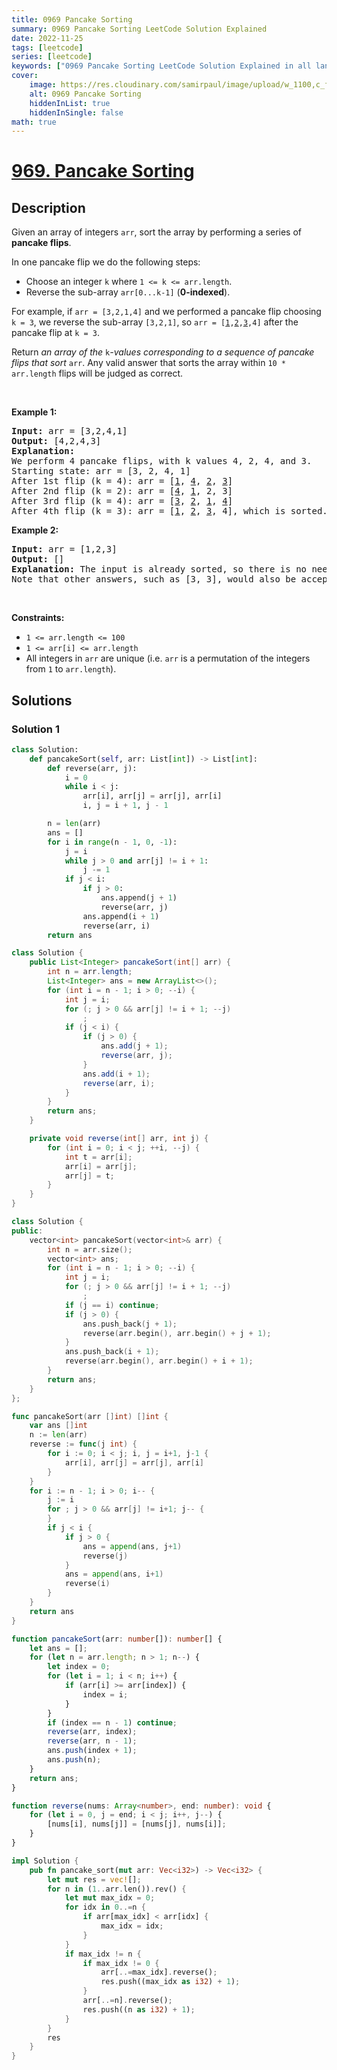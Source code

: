 ```yaml
---
title: 0969 Pancake Sorting
summary: 0969 Pancake Sorting LeetCode Solution Explained
date: 2022-11-25
tags: [leetcode]
series: [leetcode]
keywords: ["0969 Pancake Sorting LeetCode Solution Explained in all languages", "0969 Pancake Sorting", "LeetCode", "leetcode solution in Python3 C++ Java Go PHP Ruby Swift TypeScript Rust C# JavaScript C", "GeeksforGeeks", "InterviewBit", "Coding Ninjas", "HackerRank", "HackerEarth", "CodeChef", "TopCoder", "AlgoExpert", "freeCodeCamp", "Codeforces", "GitHub", "AtCoder", "Samir Paul"]
cover:
    image: https://res.cloudinary.com/samirpaul/image/upload/w_1100,c_fit,co_rgb:FFFFFF,l_text:Arial_75_bold:0969 Pancake Sorting - Solution Explained/problem-solving.webp
    alt: 0969 Pancake Sorting
    hiddenInList: true
    hiddenInSingle: false
math: true
---
```



# [969. Pancake Sorting](https://leetcode.com/problems/pancake-sorting)


## Description

<p>Given an array of integers <code>arr</code>, sort the array by performing a series of <strong>pancake flips</strong>.</p>

<p>In one pancake flip we do the following steps:</p>

<ul>
	<li>Choose an integer <code>k</code> where <code>1 &lt;= k &lt;= arr.length</code>.</li>
	<li>Reverse the sub-array <code>arr[0...k-1]</code> (<strong>0-indexed</strong>).</li>
</ul>

<p>For example, if <code>arr = [3,2,1,4]</code> and we performed a pancake flip choosing <code>k = 3</code>, we reverse the sub-array <code>[3,2,1]</code>, so <code>arr = [<u>1</u>,<u>2</u>,<u>3</u>,4]</code> after the pancake flip at <code>k = 3</code>.</p>

<p>Return <em>an array of the </em><code>k</code><em>-values corresponding to a sequence of pancake flips that sort </em><code>arr</code>. Any valid answer that sorts the array within <code>10 * arr.length</code> flips will be judged as correct.</p>

<p>&nbsp;</p>
<p><strong class="example">Example 1:</strong></p>

<pre>
<strong>Input:</strong> arr = [3,2,4,1]
<strong>Output:</strong> [4,2,4,3]
<strong>Explanation: </strong>
We perform 4 pancake flips, with k values 4, 2, 4, and 3.
Starting state: arr = [3, 2, 4, 1]
After 1st flip (k = 4): arr = [<u>1</u>, <u>4</u>, <u>2</u>, <u>3</u>]
After 2nd flip (k = 2): arr = [<u>4</u>, <u>1</u>, 2, 3]
After 3rd flip (k = 4): arr = [<u>3</u>, <u>2</u>, <u>1</u>, <u>4</u>]
After 4th flip (k = 3): arr = [<u>1</u>, <u>2</u>, <u>3</u>, 4], which is sorted.
</pre>

<p><strong class="example">Example 2:</strong></p>

<pre>
<strong>Input:</strong> arr = [1,2,3]
<strong>Output:</strong> []
<strong>Explanation: </strong>The input is already sorted, so there is no need to flip anything.
Note that other answers, such as [3, 3], would also be accepted.
</pre>

<p>&nbsp;</p>
<p><strong>Constraints:</strong></p>

<ul>
	<li><code>1 &lt;= arr.length &lt;= 100</code></li>
	<li><code>1 &lt;= arr[i] &lt;= arr.length</code></li>
	<li>All integers in <code>arr</code> are unique (i.e. <code>arr</code> is a permutation of the integers from <code>1</code> to <code>arr.length</code>).</li>
</ul>

## Solutions

### Solution 1

<!-- tabs:start -->

```python
class Solution:
    def pancakeSort(self, arr: List[int]) -> List[int]:
        def reverse(arr, j):
            i = 0
            while i < j:
                arr[i], arr[j] = arr[j], arr[i]
                i, j = i + 1, j - 1

        n = len(arr)
        ans = []
        for i in range(n - 1, 0, -1):
            j = i
            while j > 0 and arr[j] != i + 1:
                j -= 1
            if j < i:
                if j > 0:
                    ans.append(j + 1)
                    reverse(arr, j)
                ans.append(i + 1)
                reverse(arr, i)
        return ans
```

```java
class Solution {
    public List<Integer> pancakeSort(int[] arr) {
        int n = arr.length;
        List<Integer> ans = new ArrayList<>();
        for (int i = n - 1; i > 0; --i) {
            int j = i;
            for (; j > 0 && arr[j] != i + 1; --j)
                ;
            if (j < i) {
                if (j > 0) {
                    ans.add(j + 1);
                    reverse(arr, j);
                }
                ans.add(i + 1);
                reverse(arr, i);
            }
        }
        return ans;
    }

    private void reverse(int[] arr, int j) {
        for (int i = 0; i < j; ++i, --j) {
            int t = arr[i];
            arr[i] = arr[j];
            arr[j] = t;
        }
    }
}
```

```cpp
class Solution {
public:
    vector<int> pancakeSort(vector<int>& arr) {
        int n = arr.size();
        vector<int> ans;
        for (int i = n - 1; i > 0; --i) {
            int j = i;
            for (; j > 0 && arr[j] != i + 1; --j)
                ;
            if (j == i) continue;
            if (j > 0) {
                ans.push_back(j + 1);
                reverse(arr.begin(), arr.begin() + j + 1);
            }
            ans.push_back(i + 1);
            reverse(arr.begin(), arr.begin() + i + 1);
        }
        return ans;
    }
};
```

```go
func pancakeSort(arr []int) []int {
	var ans []int
	n := len(arr)
	reverse := func(j int) {
		for i := 0; i < j; i, j = i+1, j-1 {
			arr[i], arr[j] = arr[j], arr[i]
		}
	}
	for i := n - 1; i > 0; i-- {
		j := i
		for ; j > 0 && arr[j] != i+1; j-- {
		}
		if j < i {
			if j > 0 {
				ans = append(ans, j+1)
				reverse(j)
			}
			ans = append(ans, i+1)
			reverse(i)
		}
	}
	return ans
}
```

```ts
function pancakeSort(arr: number[]): number[] {
    let ans = [];
    for (let n = arr.length; n > 1; n--) {
        let index = 0;
        for (let i = 1; i < n; i++) {
            if (arr[i] >= arr[index]) {
                index = i;
            }
        }
        if (index == n - 1) continue;
        reverse(arr, index);
        reverse(arr, n - 1);
        ans.push(index + 1);
        ans.push(n);
    }
    return ans;
}

function reverse(nums: Array<number>, end: number): void {
    for (let i = 0, j = end; i < j; i++, j--) {
        [nums[i], nums[j]] = [nums[j], nums[i]];
    }
}
```

```rust
impl Solution {
    pub fn pancake_sort(mut arr: Vec<i32>) -> Vec<i32> {
        let mut res = vec![];
        for n in (1..arr.len()).rev() {
            let mut max_idx = 0;
            for idx in 0..=n {
                if arr[max_idx] < arr[idx] {
                    max_idx = idx;
                }
            }
            if max_idx != n {
                if max_idx != 0 {
                    arr[..=max_idx].reverse();
                    res.push((max_idx as i32) + 1);
                }
                arr[..=n].reverse();
                res.push((n as i32) + 1);
            }
        }
        res
    }
}
```

<!-- tabs:end -->

<!-- end -->
